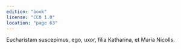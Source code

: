 ```yaml
---
edition: "book"
license: "CC0 1.0"
location: "page 63"
---
```

Eucharistam suscepimus, ego, uxor, filia
Katharina, et Maria Nicolls.
